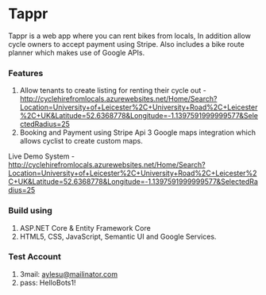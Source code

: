 # Tappr

Tappr is a web app where you can rent bikes from locals, In addition allow cycle owners to accept payment using Stripe. 
Also includes a bike route planner which makes use of Google APIs. 

### Features
1. Allow tenants to create listing for renting their cycle out - http://cyclehirefromlocals.azurewebsites.net/Home/Search?Location=University+of+Leicester%2C+University+Road%2C+Leicester%2C+UK&Latitude=52.6368778&Longitude=-1.1397591999999577&SelectedRadius=25
2. Booking and Payment using Stripe Api
3 Google maps integration which allows cyclist to create custom maps.

Live Demo System - http://cyclehirefromlocals.azurewebsites.net/Home/Search?Location=University+of+Leicester%2C+University+Road%2C+Leicester%2C+UK&Latitude=52.6368778&Longitude=-1.1397591999999577&SelectedRadius=25

### Build using
1. ASP.NET Core & Entity Framework Core
2. HTML5, CSS, JavaScript, Semantic UI and Google Services.

### Test Account
1. 3mail: aylesu@mailinator.com
2. pass: HelloBots1!



